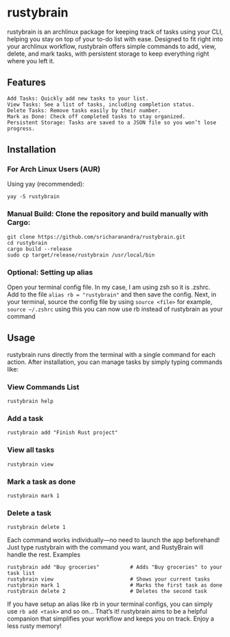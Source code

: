 # rustybrain

rustybrain is an archlinux package for keeping track of tasks using your CLI, helping you stay on top of your to-do list with ease. Designed to fit right into your archlinux workflow, rustybrain offers simple commands to add, view, delete, and mark tasks, with persistent storage to keep everything right where you left it.
## Features

    Add Tasks: Quickly add new tasks to your list.
    View Tasks: See a list of tasks, including completion status.
    Delete Tasks: Remove tasks easily by their number.
    Mark as Done: Check off completed tasks to stay organized.
    Persistent Storage: Tasks are saved to a JSON file so you won’t lose progress.

## Installation
### For Arch Linux Users (AUR)

  Using yay (recommended):

```yay -S rustybrain```

### Manual Build: Clone the repository and build manually with Cargo:

    git clone https://github.com/sricharanandra/rustybrain.git
    cd rustybrain
    cargo build --release
    sudo cp target/release/rustybrain /usr/local/bin
### Optional: Setting up alias

Open your terminal config file. In my case, I am using zsh so it is .zshrc.
  Add to the file  ``` alias rb = "rustybrain" ```
    and then save the config. 
Next, in your terminal, source the config file by using
    ``` source <file> ```
    for example, ``` source ~/.zshrc ```
    using this you can now use rb instead of rustybrain as your command
## Usage

rustybrain runs directly from the terminal with a single command for each action. After installation, you can manage tasks by simply typing commands like:

### View Commands List
```rustybrain help```

### Add a task
```rustybrain add "Finish Rust project"```

### View all tasks
```rustybrain view```

### Mark a task as done
```rustybrain mark 1```

### Delete a task
```rustybrain delete 1```

Each command works individually—no need to launch the app beforehand! Just type rustybrain with the command you want, and RustyBrain will handle the rest.
Examples
```
rustybrain add "Buy groceries"          # Adds "Buy groceries" to your task list
rustybrain view                         # Shows your current tasks
rustybrain mark 1                       # Marks the first task as done
rustybrain delete 2                     # Deletes the second task
```
If you have setup an alias like rb in your terminal configs, you can simply use 
``` rb add <task> ``` 
and so on...
That’s it! rustybrain aims to be a helpful companion that simplifies your workflow and keeps you on track. Enjoy a less rusty memory!
